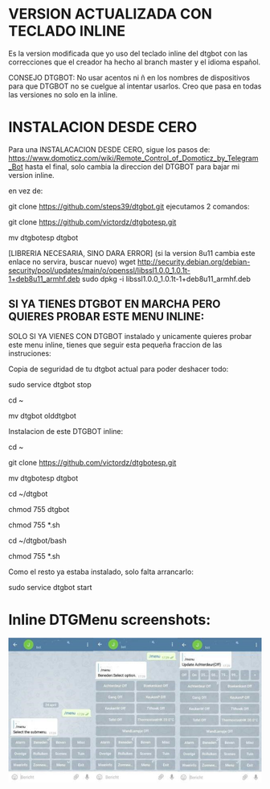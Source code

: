 # VERSION ACTUALIZADA CON TECLADO INLINE


Es la version modificada que yo uso del teclado inline del dtgbot con las correcciones que el creador ha hecho al branch master y el idioma español. 

CONSEJO DTGBOT: No usar acentos ni ñ en los nombres de dispositivos para que DTGBOT no se cuelgue al intentar usarlos. Creo que pasa en todas las versiones no solo en la inline.


# INSTALACION DESDE CERO

 Para una INSTALACACION DESDE CERO, sigue los pasos de: https://www.domoticz.com/wiki/Remote_Control_of_Domoticz_by_Telegram_Bot hasta el final, solo cambia la direccion del DTGBOT para bajar mi version inline.
 
 
en vez de:

git clone https://github.com/steps39/dtgbot.git
ejecutamos 2 comandos: 

git clone https://github.com/victordz/dtgbotesp.git

mv dtgbotesp dtgbot

[LIBRERIA NECESARIA, SINO DARA ERROR] (si la version 8u11 cambia este enlace no servira, buscar nuevo)
wget http://security.debian.org/debian-security/pool/updates/main/o/openssl/libssl1.0.0_1.0.1t-1+deb8u11_armhf.deb
sudo dpkg -i libssl1.0.0_1.0.1t-1+deb8u11_armhf.deb


## SI YA TIENES DTGBOT EN MARCHA PERO QUIERES PROBAR ESTE MENU INLINE:
SOLO SI YA VIENES CON DTGBOT instalado y unicamente quieres probar este menu inline, tienes que seguir esta pequeña fraccion de las instruciones:

Copia de seguridad de tu dtgbot actual para poder deshacer todo:

sudo service dtgbot stop

cd ~

mv dtgbot olddtgbot


Instalacion de este DTGBOT inline:

cd ~

git clone https://github.com/victordz/dtgbotesp.git

mv dtgbotesp dtgbot

cd ~/dtgbot

chmod 755 dtgbot

chmod 755 *.sh

cd ~/dtgbot/bash

chmod 755 *.sh

Como el resto ya estaba instalado, solo falta arrancarlo:

sudo service dtgbot start

# Inline DTGMenu screenshots:</b>
  ![Alt text](/img/Inline-menus.jpg?raw=true "DTGMenu")

